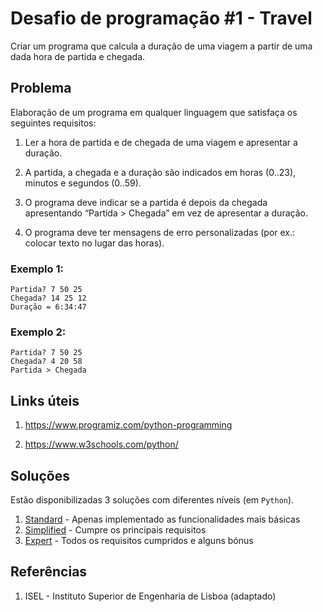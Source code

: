 # Desafio de programação #1 - Travel

Criar um programa que calcula a duração de uma viagem a partir de uma dada hora de partida e chegada.

## Problema
Elaboração de um programa em qualquer linguagem que satisfaça os seguintes requisitos:
1. Ler a hora de partida e de chegada de uma viagem e apresentar a duração.

2. A partida, a chegada e a duração são indicados em horas (0..23), minutos e segundos (0..59).

3. O programa deve indicar se a partida é depois da chegada apresentando “Partida > Chegada” em vez de apresentar a duração.

4. O programa deve ter mensagens de erro personalizadas (por ex.: colocar texto no lugar das horas).

### Exemplo 1:
    Partida? 7 50 25
    Chegada? 14 25 12
    Duração = 6:34:47

### Exemplo 2:
    Partida? 7 50 25
    Chegada? 4 20 58
    Partida > Chegada

## Links úteis
1. https://www.programiz.com/python-programming

2. https://www.w3schools.com/python/

## Soluções
Estão disponibilizadas 3 soluções com diferentes níveis (em `Python`).
1. [Standard](./soluções/travel_standard.py) - Apenas implementado as funcionalidades mais básicas
2. [Simplified](./soluções/travel_simplified.py) - Cumpre os principais requisitos
3. [Expert](./soluções/travel_expert.py) - Todos os requisitos cumpridos e alguns bónus

## Referências
1. ISEL - Instituto Superior de Engenharia de Lisboa (adaptado)